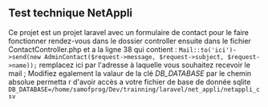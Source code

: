 ## Test technique NetAppli

Ce projet est un projet laravel avec un formulaire de contact pour le faire fonctionner rendez-vous dans le dossier
controller ensuite dans le fichier
ContactController.php et a la ligne 38 qui contient :
``Mail::to('ici')->send(new AdminContact($request->message, $request->subject, $request->name));``
remplacez ici par l'adresse à laquelle vous souhaitez recevoir le mail ; Modifiez egalement la valaur de la clé *DB_DATABASE* par le chemin absolue permetta r d'avoir accès a votre fichier de base de donnée sqlite 
```DB_DATABASE=/home/samofprog/Dev/trainning/laravel/net_appli/netappli_csv```
